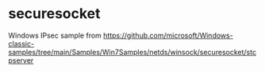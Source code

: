 # securesocket
Windows IPsec sample from https://github.com/microsoft/Windows-classic-samples/tree/main/Samples/Win7Samples/netds/winsock/securesocket/stcpserver
